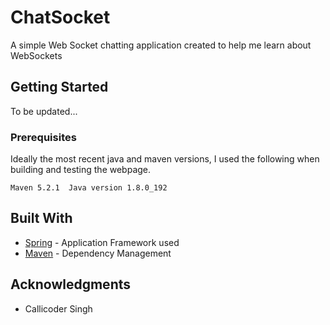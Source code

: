 # ChatSocket

A simple Web Socket chatting application created to help me learn about WebSockets


## Getting Started

To be updated...

### Prerequisites

Ideally the most recent java and maven versions, I used the following when building and testing the webpage.

```
Maven 5.2.1  Java version 1.8.0_192
```

## Built With

* [Spring](https://spring.io/) - Application Framework used
* [Maven](https://gradle.org/) - Dependency Management


## Acknowledgments

* Callicoder Singh
